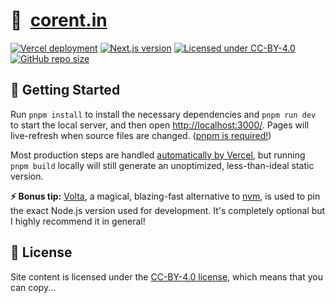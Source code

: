 # 🏡&nbsp;&nbsp;[corent.in](https://coco-io-filoupegase.vercel.app/)

[![Vercel deployment](https://img.shields.io/github/deployments/jakejarvis/jarv.is/production?label=vercel&logo=vercel&logoColor=white)](https://vercel.com/filoupegase/coco-io/9fhP19SvLbh2xzbygEsedTkfXpjC)
[![Next.js version](https://img.shields.io/github/package-json/dependency-version/jakejarvis/jarv.is/next/main?color=ff4088&label=next.js&logo=nextdotjs&logoColor=white)](https://nextjs.org/)
[![Licensed under CC-BY-4.0](https://img.shields.io/badge/license-CC--BY--4.0-fb7828?logo=creative-commons&logoColor=white)](LICENSE)
[![GitHub repo size](https://img.shields.io/github/repo-size/jakejarvis/jarv.is?color=009cdf&label=repo%20size&logo=git&logoColor=white)](https://github.com/filoupegase/coco.io)

## 🧶 Getting Started

Run `pnpm install` to install the necessary dependencies and `pnpm run dev` to start the local server, and then
open [http://localhost:3000/](http://localhost:3000/). Pages will live-refresh when source files are
changed. ([pnpm is required!](https://pnpm.io/installation))

Most production steps are
handled [automatically by Vercel](https://vercel.com/docs/concepts/next.js/overview#supported-next.js-features), but
running `pnpm build` locally will still generate an unoptimized, less-than-ideal static version.

**⚡ Bonus tip:** [Volta](https://volta.sh/), a magical, blazing-fast alternative
to [nvm](https://github.com/nvm-sh/nvm), is used to pin the exact Node.js version used for development. It's completely
optional but I highly recommend it in general!

## 📜 License

Site content is licensed under the [CC-BY-4.0 license](LICENSE), which means that you can copy...
